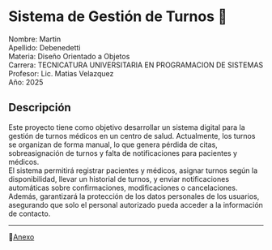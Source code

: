 # Sistema de Gestión de Turnos :calendar:

Nombre: Martin  
Apellido: Debenedetti  
Materia: Diseño Orientado a Objetos  
Carrera: TECNICATURA UNIVERSITARIA EN PROGRAMACION DE SISTEMAS  
Profesor: Lic. Matias Velazquez  
Año: 2025

## Descripción

Este proyecto tiene como objetivo desarrollar un sistema digital para la gestión de turnos médicos en un centro de salud. Actualmente, los turnos se organizan de forma manual, lo que genera pérdida de citas, sobreasignación de turnos y falta de notificaciones para pacientes y médicos.  
El sistema permitirá registrar pacientes y médicos, asignar turnos según la disponibilidad, llevar un historial de turnos, y enviar notificaciones automáticas sobre confirmaciones, modificaciones o cancelaciones. Además, garantizará la protección de los datos personales de los usuarios, asegurando que solo el personal autorizado pueda acceder a la información de contacto.

---

:open_file_folder:[Anexo](anexos.md)
